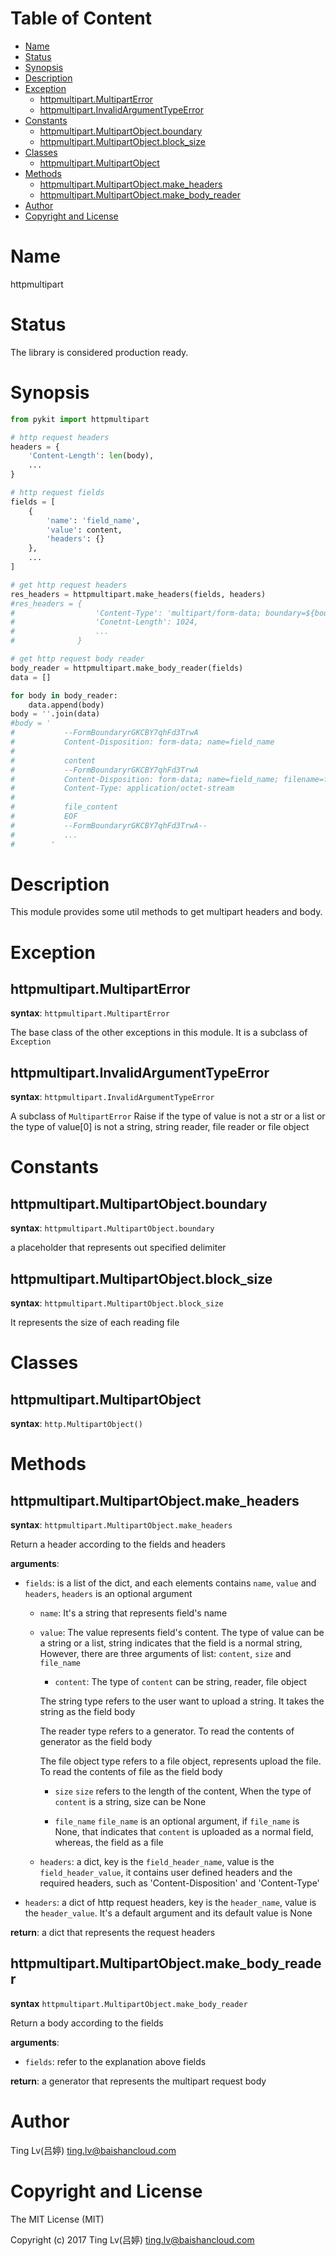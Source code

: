 <!-- START doctoc generated TOC please keep comment here to allow auto update -->
<!-- DON'T EDIT THIS SECTION, INSTEAD RE-RUN doctoc TO UPDATE -->
#   Table of Content

- [Name](#name)
- [Status](#status)
- [Synopsis](#synopsis)
- [Description](#description)
- [Exception](#exception)
  - [httpmultipart.MultipartError](#httpmultipartmultiparterror)
  - [httpmultipart.InvalidArgumentTypeError](#httpmultipartinvalidargumenttypeerror)
- [Constants](#constants)
  - [httpmultipart.MultipartObject.boundary](#httpmultipartmultipartobjectboundary)
  - [httpmultipart.MultipartObject.block_size](#httpmultipartmultipartobjectblock_size)
- [Classes](#classes)
  - [httpmultipart.MultipartObject](httpmultipartmultipartobject)
- [Methods](#methods)
  - [httpmultipart.MultipartObject.make_headers](#httpmultipartmultipartobjectmake_headers)
  - [httpmultipart.MultipartObject.make_body_reader](#httpmultipartmultipartobjectmake_body_reader)
- [Author](#author)
- [Copyright and License](#copyright-and-license)

<!-- END doctoc generated TOC please keep comment here to allow auto update -->

#   Name

httpmultipart

#   Status

The library is considered production ready.

#   Synopsis

```python
from pykit import httpmultipart

# http request headers
headers = {
    'Content-Length': len(body),
    ...
}

# http request fields
fields = [
    {
        'name': 'field_name',
        'value': content,
        'headers': {}
    },
    ...
]

# get http request headers
res_headers = httpmultipart.make_headers(fields, headers)
#res_headers = {
#                  'Content-Type': 'multipart/form-data; boundary=${bound}',
#                  'Conetnt-Length': 1024,
#                  ...
#              }

# get http request body reader
body_reader = httpmultipart.make_body_reader(fields)
data = []

for body in body_reader:
    data.append(body)
body = ''.join(data)
#body = '
#           --FormBoundaryrGKCBY7qhFd3TrwA
#           Content-Disposition: form-data; name=field_name
#
#           content
#           --FormBoundaryrGKCBY7qhFd3TrwA
#           Content-Disposition: form-data; name=field_name; filename=file_name
#           Content-Type: application/octet-stream
#
#           file_content
#           EOF
#           --FormBoundaryrGKCBY7qhFd3TrwA--
#           ...
#        '
```

#   Description

This module provides some util methods to get multipart headers and body.

#   Exception

##  httpmultipart.MultipartError

**syntax**:
`httpmultipart.MultipartError`

The base class of the other exceptions in this module.
It is a subclass of `Exception`

##  httpmultipart.InvalidArgumentTypeError

**syntax**:
`httpmultipart.InvalidArgumentTypeError`

A subclass of `MultipartError`
Raise if the type of value is not a str or a list or the type of value[0]
is not a string, string reader, file reader or file object

#   Constants

##  httpmultipart.MultipartObject.boundary

**syntax**:
`httpmultipart.MultipartObject.boundary`

a placeholder that represents out specified delimiter

##  httpmultipart.MultipartObject.block_size

**syntax**:
`httpmultipart.MultipartObject.block_size`

It represents the size of each reading file

#   Classes

##  httpmultipart.MultipartObject

**syntax**:
`http.MultipartObject()`

#   Methods

##  httpmultipart.MultipartObject.make_headers

**syntax**:
`httpmultipart.MultipartObject.make_headers`

Return a header according to the fields and headers

**arguments**:

-   `fields`:
    is a list of the dict, and each elements contains `name`, `value` and `headers`,
    `headers` is an optional argument

    -   `name`:
    It's a string that represents field's name

    -   `value`:
    The value represents field's content. The type of value can be a string or a
    list, string indicates that the field is a normal string, However, there are
    three arguments of list: `content`, `size` and `file_name`

        -   `content`:
        The type of `content` can be string, reader, file object

        The string type refers to the user want to upload a string. It takes the
        string as the field body

        The reader type refers to a generator. To read the contents of generator as
        the field body

        The file object type refers to a file object, represents upload the file.
        To read the contents of file as the field body

        -   `size`
        `size` refers to the length of the content, When the type of `content` is a
        string, size can be None

        - `file_name`
        `file_name` is an optional argument, if `file_name` is None, that indicates
        that `content` is uploaded as a normal field, whereas, the field as a file

    -   `headers`:
    a dict, key is the `field_header_name`, value is the `field_header_value`,
    it contains user defined headers and the required headers, such as
    'Content-Disposition' and 'Content-Type'

-   `headers`:
    a dict of http request headers, key is the `header_name`, value is the
    `header_value`.  It's a default argument and its default value is None

**return**:
a dict that represents the request headers

##  httpmultipart.MultipartObject.make_body_reader

**syntax**
`httpmultipart.MultipartObject.make_body_reader`

Return a body according to the fields

**arguments**:

-  `fields`:
    refer to the explanation above fields

**return**:
a generator that represents the multipart request body

#   Author

Ting Lv(吕婷) <ting.lv@baishancloud.com>

#   Copyright and License

The MIT License (MIT)

Copyright (c) 2017 Ting Lv(吕婷) <ting.lv@baishancloud.com>
